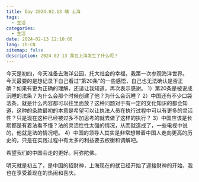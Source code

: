 ```yaml
---
title: Day 2024.02.13 晴 上海
tags:
  - 生活
categories:
  - 生活
date: 2024-02-13 12:10:00
lang: zh-CN
sitemap: false
description: 2024-02-13 我在上海发生了什么呢？
---
```

今天是初四，今天准备去海洋公园，托大社会的幸福，我第一次参观海洋世界。
今天最要的是想记录下自己看过“第20条”的一些感悟，自己也无法确认是否正确？如果有更为正确的理解，还请让我知道，再次表示感谢。
1）第20条是被说成沉睡的法条？为什么会那个时候创建了他？为什么会沉睡？
2）中国还有不少口袋法条，就是什么内容都可以往里面放？这种问题对于有一定的文化知识的都会知道，这种的条款最初的本意是希望可以让执法人员在执行过程中可以有更多的灵活性？只是现在这种已经被过多不加思考的就去做了这样的执行？
3）中国应该是长期都是有着法看不懂？法的灵活性性太强的情况，从而就造成了，一些电视中说的，他就是法的情况吧。
4）中国的领导人其实是非常想带着中国人走向更高的历史的，只是在实践过程中有太多的利益要去权衡和调解吧。

希望我们的中国会走的更好。阿弥陀佛。

明天就是初五了，是中国的招财神，上海现在的就已经开始了迎接财神的开始，我也在享受着现在的热闹和喜庆。
